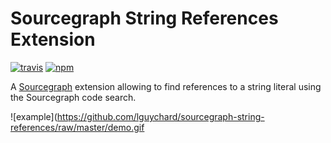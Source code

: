 # Sourcegraph String References Extension

[![travis][travis-image]][travis-url] [![npm][npm-image]][npm-url]

[travis-image]: https://img.shields.io/travis/lguychard/sourcegraph-string-references/master.svg
[travis-url]: https://travis-ci.org/lguychard/sourcegraph-string-references
[npm-image]: https://img.shields.io/npm/v/sourcegraph-string-references.svg
[npm-url]: https://npmjs.org/package/sourcegraph-string-references

A [Sourcegraph](https://sourcegraph.com) extension allowing to find references to a string literal using the Sourcegraph code search.

![example](https://github.com/lguychard/sourcegraph-string-references/raw/master/demo.gif
